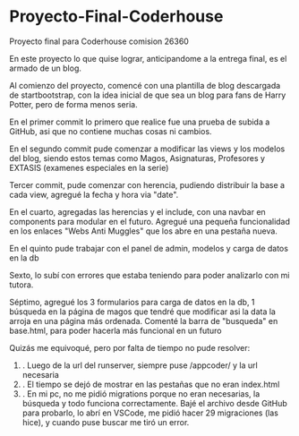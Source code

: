 # Proyecto-Final-Coderhouse
Proyecto final para Coderhouse comision 26360

En este proyecto lo que quise lograr, anticipandome a la entrega final, es el armado de un blog.

Al comienzo del proyecto, comencé con una plantilla de blog descargada de startbootstrap, con la
idea inicial de que sea un blog para fans de Harry Potter, pero de forma menos seria.

En el primer commit lo primero que realice fue una prueba de subida a GitHub, asi que no contiene
muchas cosas ni cambios.

En el segundo commit pude comenzar a modificar las views y los modelos del blog, siendo estos
temas como Magos, Asignaturas, Profesores y EXTASIS (examenes especiales en la serie)

Tercer commit, pude comenzar con herencia, pudiendo distribuir la base a cada view, agregué
la fecha y hora via "date".

En el cuarto, agregadas las herencias y el include, con una navbar en components para modular en
el futuro. Agregué una pequeña funcionalidad en los enlaces "Webs Anti Muggles" que los abre en
una pestaña nueva.

En el quinto pude trabajar con el panel de admin, modelos y carga de datos en la db

Sexto, lo subí con errores que estaba teniendo para poder analizarlo con mi tutora.

Séptimo, agregué los 3 formularios para carga de datos en la db, 1 búsqueda en la página de magos
que tendré que modificar asi la data la arroja en una página más ordenada.
Comenté la barra de "busqueda" en base.html, para poder hacerla más funcional en un futuro 

Quizás me equivoqué, pero por falta de tiempo no pude resolver:
1. . Luego de la url del runserver, siempre puse /appcoder/ y la url necesaria
2. . El tiempo se dejó de mostrar en las pestañas que no eran index.html
3. . En mi pc, no me pidió migrations porque no eran necesarias, la búsqueda y todo funciona correctamente. Bajé el archivo desde GitHub para probarlo, lo abrí en VSCode, me pidió hacer 29 migraciones (las hice), y cuando puse buscar me tiró un error.

